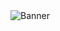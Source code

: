 <img src="https://www.google.com/url?sa=i&url=https%3A%2F%2Fgifer.com%2Fpt%2F2ROU&psig=AOvVaw3EA-4Zwg9fVu1eT2AB2v3B&ust=1693662185597000&source=images&cd=vfe&opi=89978449&ved=0CBAQjRxqFwoTCKCq0LXFiYEDFQAAAAAdAAAAABAE" alt="Banner">
